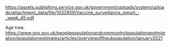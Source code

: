 https://assets.publishing.service.gov.uk/government/uploads/system/uploads/attachment_data/file/1032859/Vaccine_surveillance_report_-_week_45.pdf

Age tree:
https://www.ons.gov.uk/peoplepopulationandcommunity/populationandmigration/populationestimates/articles/overviewoftheukpopulation/january2021